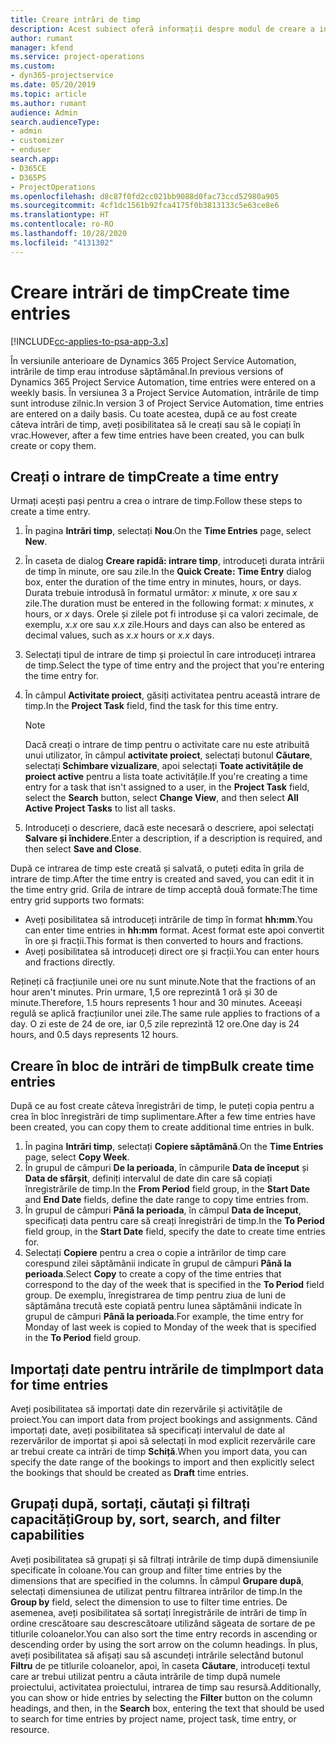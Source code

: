 ```yaml
---
title: Creare intrări de timp
description: Acest subiect oferă informații despre modul de creare a intrărilor de timp.
author: rumant
manager: kfend
ms.service: project-operations
ms.custom:
- dyn365-projectservice
ms.date: 05/20/2019
ms.topic: article
ms.author: rumant
audience: Admin
search.audienceType:
- admin
- customizer
- enduser
search.app:
- D365CE
- D365PS
- ProjectOperations
ms.openlocfilehash: d8c87f0fd2cc021bb9088d0fac73ccd52980a905
ms.sourcegitcommit: 4cf1dc1561b92fca4175f0b3813133c5e63ce8e6
ms.translationtype: HT
ms.contentlocale: ro-RO
ms.lasthandoff: 10/28/2020
ms.locfileid: "4131302"
---
```

# <a name="create-time-entries"></a><span data-ttu-id="27f5d-103">Creare intrări de timp</span><span class="sxs-lookup"><span data-stu-id="27f5d-103">Create time entries</span></span>

[!INCLUDE[cc-applies-to-psa-app-3.x](../includes/cc-applies-to-psa-app-3x.md)]

<span data-ttu-id="27f5d-104">În versiunile anterioare de Dynamics 365 Project Service Automation, intrările de timp erau introduse săptămânal.</span><span class="sxs-lookup"><span data-stu-id="27f5d-104">In previous versions of Dynamics 365 Project Service Automation, time entries were entered on a weekly basis.</span></span> <span data-ttu-id="27f5d-105">În versiunea 3 a Project Service Automation, intrările de timp sunt introduse zilnic.</span><span class="sxs-lookup"><span data-stu-id="27f5d-105">In version 3 of Project Service Automation, time entries are entered on a daily basis.</span></span> <span data-ttu-id="27f5d-106">Cu toate acestea, după ce au fost create câteva intrări de timp, aveți posibilitatea să le creați sau să le copiați în vrac.</span><span class="sxs-lookup"><span data-stu-id="27f5d-106">However, after a few time entries have been created, you can bulk create or copy them.</span></span>

## <a name="create-a-time-entry"></a><span data-ttu-id="27f5d-107">Creați o intrare de timp</span><span class="sxs-lookup"><span data-stu-id="27f5d-107">Create a time entry</span></span>

<span data-ttu-id="27f5d-108">Urmați acești pași pentru a crea o intrare de timp.</span><span class="sxs-lookup"><span data-stu-id="27f5d-108">Follow these steps to create a time entry.</span></span>

1. <span data-ttu-id="27f5d-109">În pagina **Intrări timp**, selectați **Nou**.</span><span class="sxs-lookup"><span data-stu-id="27f5d-109">On the **Time Entries** page, select **New**.</span></span>
2. <span data-ttu-id="27f5d-110">În caseta de dialog **Creare rapidă: intrare timp**, introduceți durata intrării de timp în minute, ore sau zile.</span><span class="sxs-lookup"><span data-stu-id="27f5d-110">In the **Quick Create: Time Entry** dialog box, enter the duration of the time entry in minutes, hours, or days.</span></span> <span data-ttu-id="27f5d-111">Durata trebuie introdusă în formatul următor: *x* minute, *x* ore sau *x* zile.</span><span class="sxs-lookup"><span data-stu-id="27f5d-111">The duration must be entered in the following format: *x* minutes, *x* hours, or *x* days.</span></span> <span data-ttu-id="27f5d-112">Orele și zilele pot fi introduse și ca valori zecimale, de exemplu, *x.x* ore sau *x.x* zile.</span><span class="sxs-lookup"><span data-stu-id="27f5d-112">Hours and days can also be entered as decimal values, such as *x.x* hours or *x.x* days.</span></span>
3. <span data-ttu-id="27f5d-113">Selectați tipul de intrare de timp și proiectul în care introduceți intrarea de timp.</span><span class="sxs-lookup"><span data-stu-id="27f5d-113">Select the type of time entry and the project that you're entering the time entry for.</span></span>
4. <span data-ttu-id="27f5d-114">În câmpul **Activitate proiect**, găsiți activitatea pentru această intrare de timp.</span><span class="sxs-lookup"><span data-stu-id="27f5d-114">In the **Project Task** field, find the task for this time entry.</span></span>

    > [!NOTE]
    > <span data-ttu-id="27f5d-115">Dacă creați o intrare de timp pentru o activitate care nu este atribuită unui utilizator, în câmpul **activitate proiect**, selectați butonul **Căutare**, selectați **Schimbare vizualizare**, apoi selectați **Toate activitățile de proiect active** pentru a lista toate activitățile.</span><span class="sxs-lookup"><span data-stu-id="27f5d-115">If you're creating a time entry for a task that isn't assigned to a user, in the **Project Task** field, select the **Search** button, select **Change View**, and then select **All Active Project Tasks** to list all tasks.</span></span>

5. <span data-ttu-id="27f5d-116">Introduceți o descriere, dacă este necesară o descriere, apoi selectați **Salvare și închidere**.</span><span class="sxs-lookup"><span data-stu-id="27f5d-116">Enter a description, if a description is required, and then select **Save and Close**.</span></span>

<span data-ttu-id="27f5d-117">După ce intrarea de timp este creată și salvată, o puteți edita în grila de intrare de timp.</span><span class="sxs-lookup"><span data-stu-id="27f5d-117">After the time entry is created and saved, you can edit it in the time entry grid.</span></span> <span data-ttu-id="27f5d-118">Grila de intrare de timp acceptă două formate:</span><span class="sxs-lookup"><span data-stu-id="27f5d-118">The time entry grid supports two formats:</span></span>

- <span data-ttu-id="27f5d-119">Aveți posibilitatea să introduceți intrările de timp în format **hh:mm**.</span><span class="sxs-lookup"><span data-stu-id="27f5d-119">You can enter time entries in **hh:mm** format.</span></span> <span data-ttu-id="27f5d-120">Acest format este apoi convertit în ore și fracții.</span><span class="sxs-lookup"><span data-stu-id="27f5d-120">This format is then converted to hours and fractions.</span></span>
- <span data-ttu-id="27f5d-121">Aveți posibilitatea să introduceți direct ore și fracții.</span><span class="sxs-lookup"><span data-stu-id="27f5d-121">You can enter hours and fractions directly.</span></span>

<span data-ttu-id="27f5d-122">Rețineți că fracțiunile unei ore nu sunt minute.</span><span class="sxs-lookup"><span data-stu-id="27f5d-122">Note that the fractions of an hour aren't minutes.</span></span> <span data-ttu-id="27f5d-123">Prin urmare, 1,5 ore reprezintă 1 oră și 30 de minute.</span><span class="sxs-lookup"><span data-stu-id="27f5d-123">Therefore, 1.5 hours represents 1 hour and 30 minutes.</span></span> <span data-ttu-id="27f5d-124">Aceeași regulă se aplică fracțiunilor unei zile.</span><span class="sxs-lookup"><span data-stu-id="27f5d-124">The same rule applies to fractions of a day.</span></span> <span data-ttu-id="27f5d-125">O zi este de 24 de ore, iar 0,5 zile reprezintă 12 ore.</span><span class="sxs-lookup"><span data-stu-id="27f5d-125">One day is 24 hours, and 0.5 days represents 12 hours.</span></span>

## <a name="bulk-create-time-entries"></a><span data-ttu-id="27f5d-126">Creare în bloc de intrări de timp</span><span class="sxs-lookup"><span data-stu-id="27f5d-126">Bulk create time entries</span></span>

<span data-ttu-id="27f5d-127">După ce au fost create câteva înregistrări de timp, le puteți copia pentru a crea în bloc înregistrări de timp suplimentare.</span><span class="sxs-lookup"><span data-stu-id="27f5d-127">After a few time entries have been created, you can copy them to create additional time entries in bulk.</span></span>

1. <span data-ttu-id="27f5d-128">În pagina **Intrări timp**, selectați **Copiere săptămână**.</span><span class="sxs-lookup"><span data-stu-id="27f5d-128">On the **Time Entries** page, select **Copy Week**.</span></span>
2. <span data-ttu-id="27f5d-129">În grupul de câmpuri **De la perioada**, în câmpurile **Data de început** și **Data de sfârșit**, definiți intervalul de date din care să copiați înregistrările de timp.</span><span class="sxs-lookup"><span data-stu-id="27f5d-129">In the **From Period** field group, in the **Start Date** and **End Date** fields, define the date range to copy time entries from.</span></span>
3. <span data-ttu-id="27f5d-130">În grupul de câmpuri **Până la perioada**, în câmpul **Data de început**, specificați data pentru care să creați înregistrări de timp.</span><span class="sxs-lookup"><span data-stu-id="27f5d-130">In the **To Period** field group, in the **Start Date** field, specify the date to create time entries for.</span></span>
4. <span data-ttu-id="27f5d-131">Selectați **Copiere** pentru a crea o copie a intrărilor de timp care corespund zilei săptămânii indicate în grupul de câmpuri **Până la perioada**.</span><span class="sxs-lookup"><span data-stu-id="27f5d-131">Select **Copy** to create a copy of the time entries that correspond to the day of the week that is specified in the **To Period** field group.</span></span> <span data-ttu-id="27f5d-132">De exemplu, înregistrarea de timp pentru ziua de luni de săptămâna trecută este copiată pentru lunea săptămânii indicate în grupul de câmpuri **Până la perioada**.</span><span class="sxs-lookup"><span data-stu-id="27f5d-132">For example, the time entry for Monday of last week is copied to Monday of the week that is specified in the **To Period** field group.</span></span>

## <a name="import-data-for-time-entries"></a><span data-ttu-id="27f5d-133">Importați date pentru intrările de timp</span><span class="sxs-lookup"><span data-stu-id="27f5d-133">Import data for time entries</span></span>

<span data-ttu-id="27f5d-134">Aveți posibilitatea să importați date din rezervările și activitățile de proiect.</span><span class="sxs-lookup"><span data-stu-id="27f5d-134">You can import data from project bookings and assignments.</span></span> <span data-ttu-id="27f5d-135">Când importați date, aveți posibilitatea să specificați intervalul de date al rezervărilor de importat și apoi să selectați în mod explicit rezervările care ar trebui create ca intrări de timp **Schiță**.</span><span class="sxs-lookup"><span data-stu-id="27f5d-135">When you import data, you can specify the date range of the bookings to import and then explicitly select the bookings that should be created as **Draft** time entries.</span></span>

## <a name="group-by-sort-search-and-filter-capabilities"></a><span data-ttu-id="27f5d-136">Grupați după, sortați, căutați și filtrați capacități</span><span class="sxs-lookup"><span data-stu-id="27f5d-136">Group by, sort, search, and filter capabilities</span></span>

<span data-ttu-id="27f5d-137">Aveți posibilitatea să grupați și să filtrați intrările de timp după dimensiunile specificate în coloane.</span><span class="sxs-lookup"><span data-stu-id="27f5d-137">You can group and filter time entries by the dimensions that are specified in the columns.</span></span> <span data-ttu-id="27f5d-138">În câmpul **Grupare după**, selectați dimensiunea de utilizat pentru filtrarea intrărilor de timp.</span><span class="sxs-lookup"><span data-stu-id="27f5d-138">In the **Group by** field, select the dimension to use to filter time entries.</span></span> <span data-ttu-id="27f5d-139">De asemenea, aveți posibilitatea să sortați înregistrările de intrări de timp în ordine crescătoare sau descrescătoare utilizând săgeata de sortare de pe titlurile coloanelor.</span><span class="sxs-lookup"><span data-stu-id="27f5d-139">You can also sort the time entry records in ascending or descending order by using the sort arrow on the column headings.</span></span> <span data-ttu-id="27f5d-140">În plus, aveți posibilitatea să afișați sau să ascundeți intrările selectând butonul **Filtru** de pe titlurile coloanelor, apoi, în caseta **Căutare**, introduceți textul care ar trebui utilizat pentru a căuta intrările de timp după numele proiectului, activitatea proiectului, intrarea de timp sau resursă.</span><span class="sxs-lookup"><span data-stu-id="27f5d-140">Additionally, you can show or hide entries by selecting the **Filter** button on the column headings, and then, in the **Search** box, entering the text that should be used to search for time entries by project name, project task, time entry, or resource.</span></span>
